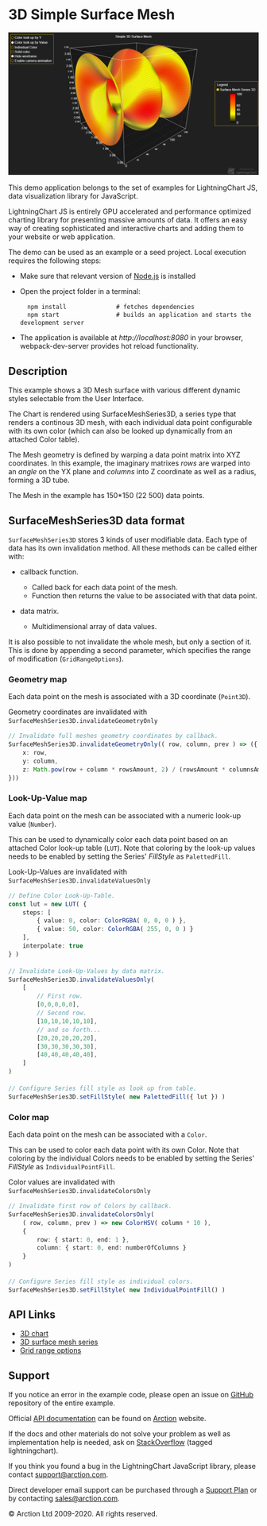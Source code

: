 # 3D Simple Surface Mesh

![3D Simple Surface Mesh](3dSimpleSurfaceMesh.png)

This demo application belongs to the set of examples for LightningChart JS, data visualization library for JavaScript.

LightningChart JS is entirely GPU accelerated and performance optimized charting library for presenting massive amounts of data. It offers an easy way of creating sophisticated and interactive charts and adding them to your website or web application.

The demo can be used as an example or a seed project. Local execution requires the following steps:

- Make sure that relevant version of [Node.js](https://nodejs.org/en/download/) is installed
- Open the project folder in a terminal:

        npm install              # fetches dependencies
        npm start                # builds an application and starts the development server

- The application is available at *http://localhost:8080* in your browser, webpack-dev-server provides hot reload functionality.


## Description

This example shows a 3D Mesh surface with various different dynamic styles selectable from the User Interface.

The Chart is rendered using SurfaceMeshSeries3D, a series type that renders a continous 3D mesh, with each individual data point configurable with its own color (which can also be looked up dynamically from an attached Color table).

The Mesh geometry is defined by warping a data point matrix into XYZ coordinates.
In this example, the imaginary matrixes *rows* are warped into an *angle* on the YX plane and *columns* into Z coordinate as well as a radius, forming a 3D tube.

The Mesh in the example has 150*150 (22 500) data points.

## SurfaceMeshSeries3D data format

`SurfaceMeshSeries3D` stores 3 kinds of user modifiable data.
Each type of data has its own invalidation method. All these methods can be called either with:
- callback function.
    * Called back for each data point of the mesh.
    * Function then returns the value to be associated with that data point.

- data matrix.
    * Multidimensional array of data values.

It is also possible to not invalidate the whole mesh, but only a section of it. This is done by appending a second parameter, which specifies the range of modification (`GridRangeOptions`).


### Geometry map

Each data point on the mesh is associated with a 3D coordinate (`Point3D`).

Geometry coordinates are invalidated with `SurfaceMeshSeries3D.invalidateGeometryOnly`
```typescript
// Invalidate full meshes geometry coordinates by callback.
SurfaceMeshSeries3D.invalidateGeometryOnly(( row, column, prev ) => ({
    x: row,
    y: column,
    z: Math.pow(row + column * rowsAmount, 2) / (rowsAmount * columnsAmount)
}))
```

### Look-Up-Value map

Each data point on the mesh can be associated with a numeric look-up value (`Number`).

This can be used to dynamically color each data point based on an attached Color look-up table (`LUT`).
Note that coloring by the look-up values needs to be enabled by setting the Series' *FillStyle* as `PalettedFill`.

Look-Up-Values are invalidated with  `SurfaceMeshSeries3D.invalidateValuesOnly`
```typescript
// Define Color Look-Up-Table.
const lut = new LUT( {
    steps: [
        { value: 0, color: ColorRGBA( 0, 0, 0 ) },
        { value: 50, color: ColorRGBA( 255, 0, 0 ) }
    ],
    interpolate: true
} )

// Invalidate Look-Up-Values by data matrix.
SurfaceMeshSeries3D.invalidateValuesOnly(
    [
        // First row.
        [0,0,0,0,0],
        // Second row.
        [10,10,10,10,10],
        // and so forth...
        [20,20,20,20,20],
        [30,30,30,30,30],
        [40,40,40,40,40],
    ]
)

// Configure Series fill style as look up from table.
SurfaceMeshSeries3D.setFillStyle( new PalettedFill({ lut }) )
```

### Color map

Each data point on the mesh can be associated with a `Color`.

This can be used to color each data point with its own Color.
Note that coloring by the individual Colors needs to be enabled by setting the Series' *FillStyle* as `IndividualPointFill`.

Color values are invalidated with  `SurfaceMeshSeries3D.invalidateColorsOnly`
```typescript
// Invalidate first row of Colors by callback.
SurfaceMeshSeries3D.invalidateColorsOnly(
    ( row, column, prev ) => new ColorHSV( column * 10 ),
    {
        row: { start: 0, end: 1 },
        column: { start: 0, end: numberOfColumns }
    }
)

// Configure Series fill style as individual colors.
SurfaceMeshSeries3D.setFillStyle( new IndividualPointFill() )
```


## API Links

* [3D chart]
* [3D surface mesh series]
* [Grid range options]


## Support

If you notice an error in the example code, please open an issue on [GitHub][0] repository of the entire example.

Official [API documentation][1] can be found on [Arction][2] website.

If the docs and other materials do not solve your problem as well as implementation help is needed, ask on [StackOverflow][3] (tagged lightningchart).

If you think you found a bug in the LightningChart JavaScript library, please contact support@arction.com.

Direct developer email support can be purchased through a [Support Plan][4] or by contacting sales@arction.com.

[0]: https://github.com/Arction/
[1]: https://www.arction.com/lightningchart-js-api-documentation/
[2]: https://www.arction.com
[3]: https://stackoverflow.com/questions/tagged/lightningchart
[4]: https://www.arction.com/support-services/

© Arction Ltd 2009-2020. All rights reserved.


[3D chart]: https://www.arction.com/lightningchart-js-api-documentation/v3.0.0/classes/chart3d.html
[3D surface mesh series]: https://www.arction.com/lightningchart-js-api-documentation/v3.0.0/classes/surfacemeshseries3d.html
[Grid range options]: https://www.arction.com/lightningchart-js-api-documentation/v3.0.0/interfaces/gridrangeoptions.html

